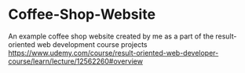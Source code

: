 # Coffee-Shop-Website
An example coffee shop website created by me as a part of the result-oriented web development course projects
https://www.udemy.com/course/result-oriented-web-developer-course/learn/lecture/12562260#overview
